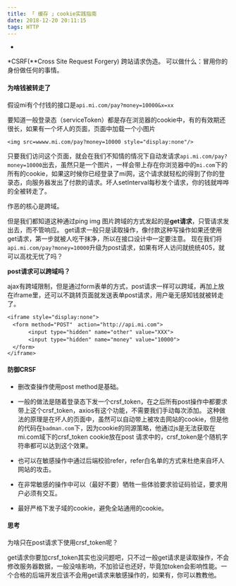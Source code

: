 ```yaml
---
title: 「 缓存 」cookie实践指南
date: 2018-12-20 20:11:15
tags: HTTP
---
```

*
*CSRF\(**Cross Site Request Forgery\) 跨站请求伪造。
可以做什么：冒用你的身份做任何的事情。

#### 为啥钱被转走了

假设mi有个付钱的接口是`api.mi.com/pay?money=10000&x=xx`

要知道一般登录态（serviceToken）都是存在浏览器的cookie中，有的有效期还很长，如果有一个坏人的页面，页面中加载一个小图片

```
<img src=wwww.mi.com/pay?money=10000 style="display:none"/>
```

只要我们访问这个页面，就会在我们不知情的情况下自动发请求`api.mi.com/pay?money=10000`出去，虽然只是一个图片，一样会带上存在你浏览器中的`mi.com`下的所有的cookie，如果这时候你已经登录了mi网，这个请求就轻松的得到了你的登录态，向服务器发出了付款的请求。坏人setInterval每秒发个请求，你的钱就哗哗的全被转走了。

作恶的核心是跨域。

但是我们都知道这种通过ping img 图片跨域的方式发起的是**get请求**，只管请求发出去，而不管响应。
get请求一般只是读取操作，像付款这种写操作如果还使用get请求，第一步就被人吃干抹净，所以在接口设计中一定要注意。
现在我们将`api.mi.com/pay?money=10000`升级为post请求，如果有坏人访问就统统405，就可以高枕无忧了吗？

**post请求可以跨域吗？**

ajax有跨域限制，但是通过form表单的方式，post请求一样可以跨域，再加上放在iframe里，还可以不跳转页面就发送表单post请求，用户毫无感知钱就被转走了。

```
<iframe style="display:none">
　<form method="POST"　action="http://api.mi.com">
　　　　<input type="hidden" name="other" value="XXX">
　　　　<input type="hidden" name="money" value="10000">
　</form>
</iframe>
```

#### 防御CRSF

* 删改查操作使用post method是基础。
* 一般的做法是随着登录态下发一个crsf\_token，在之后所有post操作中都要求带上这个crsf\_token，axios有这个功能，不需要我们手动每次添加。 这种做法的原理是在坏人的页面中，虽然可以自动带上被攻击网站的cookie，但是他的代码在`badman.com`下，因为cookie的同源策略，他通过js是无法获取在mi.com域下的crsf\_token cookie放在post 请求中的，crsf\_token是个随机字符串都可以达到这个效果。

* 也可以在敏感操作中通过后端校验refer，refer白名单的方式来杜绝来自坏人网站的攻击。

* 在非常敏感的操作中可以（最好不要）牺牲一些体验要求验证码验证，要求用户必须有交互。

* 最好严格下发子域的cookie，避免全站通用的cookie。

#### 思考

为啥只在post请求下使用crsf\_token呢？

get请求你要加crsf\_token其实也没问题吧，只不过一般get请求是读取操作，不会修改服务器数据，一般没啥影响，不加验证也还好，毕竟加token会影响性能。一个合格的后端开发应该不会用get请求来敏感操作的，如果有，你可以教教他。